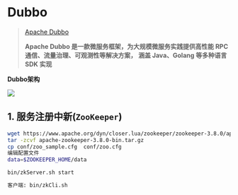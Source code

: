 # Dubbo

>[Apache Dubbo](https://dubbo.apache.org/zh/)
>
>**Apache Dubbo 是一款微服务框架，为大规模微服务实践提供高性能 RPC 通信、流量治理、可观测性等解决方案，**
>**涵盖 Java、Golang 等多种语言 SDK 实现**

 **Dubbo架构**

![](https://dubbo.apache.org/imgs/architecture.png)

## 1. 服务注册中新(`ZooKeeper`)

```bash
wget https://www.apache.org/dyn/closer.lua/zookeeper/zookeeper-3.8.0/apache-zookeeper-3.8.0-bin.tar.gz
tar -zcvf apache-zookeeper-3.8.0-bin.tar.gz
cp conf/zoo_sample.cfg  conf/zoo.cfg
编辑配置文件
data=$ZOOKEEPER_HOME/data

bin/zkServer.sh start

客户端: bin/zkCli.sh
```